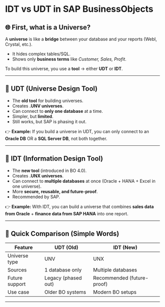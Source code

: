 # IDT vs UDT in SAP BusinessObjects

## 🌐 First, what is a **Universe**?

A **universe** is like a **bridge** between your database and your reports (WebI, Crystal, etc.).

- It hides complex tables/SQL.  
- Shows only **business terms** like *Customer, Sales, Profit*.  

To build this universe, you use a **tool** → either **UDT** or **IDT**.

---

## 🔹 UDT (Universe Design Tool)

- The **old tool** for building universes.  
- Creates **.UNV universes**.  
- Can connect to **only one database** at a time.  
- Simpler, but **limited**.  
- Still works, but SAP is phasing it out.  

👉 **Example:** If you build a universe in UDT, you can only connect to an **Oracle DB** OR a **SQL Server DB**, not both together.

---

## 🔹 IDT (Information Design Tool)

- The **new tool** (introduced in BO 4.0).  
- Creates **.UNX universes**.  
- Can connect to **multiple databases** at once (Oracle + HANA + Excel in one universe).  
- More **secure, reusable, and future-proof**.  
- Recommended by SAP.  

👉 **Example:** With IDT, you can build a universe that combines **sales data from Oracle** + **finance data from SAP HANA** into one report.

---

## 🔹 Quick Comparison (Simple Words)

| Feature | **UDT (Old)** | **IDT (New)** |
|-----------------|---------------------------------|-----------------------------------------|
| Universe type | UNV | UNX |
| Sources | 1 database only | Multiple databases |
| Future support | Legacy (phased out) | Recommended (future-proof) |
| Use case | Older BO systems | Modern BO setups |

---
